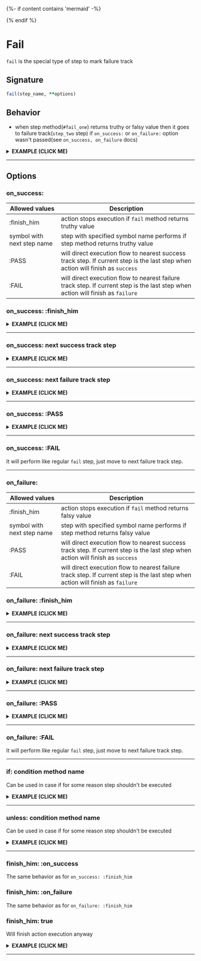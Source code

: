 {%- if content contains 'mermaid' -%}
<script src="https://cdnjs.cloudflare.com/ajax/libs/mermaid/8.0.0/mermaid.min.js"></script>
<script>
const config = {
    startOnLoad:true,
    theme: 'forest',
    flowchart: {
        useMaxWidth:false,
        htmlLabels:true
        }
};
mermaid.initialize(config);
window.mermaid.init(undefined, document.querySelectorAll('.language-mermaid'));
</script>
{% endif %}

# Fail

`fail` is the special type of step to mark failure track

## Signature

```ruby
fail(step_name, **options)
```

## Behavior

 - when step method(`#fail_one`) returns truthy or falsy value then it goes to failure track(`step_two` step) if `on_success:` or `on_failure:` option wasn't passed(see `on_success, on_failure` docs)

<details><summary><b>EXAMPLE (CLICK ME)</b></summary>
<p>

  ```ruby
    require 'decouplio'

    class SomeAction < Decouplio::Action
      logic do
        step :step_one
        fail :fail_one
        fail :fail_two
      end

      def step_one(param_for_step_one:, **)
        param_for_step_one
      end

      def fail_one(**)
        ctx[:action_failed] = true
      end

      def fail_two(**)
        ctx[:fail_two] = 'Failure'
      end
    end

    success_action = SomeAction.call(param_for_step_one: true)
    failure_action = SomeAction.call(param_for_step_one: false)

    success_action # =>
    # Result: success

    # Railway Flow:
    #   step_one

    # Context:
    #   {:param_for_step_one=>true}

    # Errors:
    #   {}


    failure_action # =>
    # Result: failure

    # Railway Flow:
    #   step_one -> fail_one -> fail_two

    # Context:
    #   {:param_for_step_one=>false, :action_failed=>true, :fail_two=>"Failure"}

    # Errors:
    #   {}
  ```

  ```mermaid
    flowchart LR
        1(start)-->2(step_one);
        2(step_one)-->|success track|3(finish_success);
        2(step_one)-->|failure track|4(fail_one);
        4(fail_one)-->|failure track|5(fail_two);
        5(fail_two)-->|failure track|F(finish_failure);
  ```

</p>
</details>

***

## Options

### on_success:
|Allowed values|Description|
|-|-|
|:finish_him|action stops execution if `fail` method returns truthy value|
|symbol with next step name|step with specified symbol name performs if step method returns truthy value|
|:PASS|will direct execution flow to nearest success track step. If current step is the last step when action will finish as `success`|
|:FAIL|will direct execution flow to nearest failure track step. If current step is the last step when action will finish as `failure`|

### on_success: :finish_him

<details><summary><b>EXAMPLE (CLICK ME)</b></summary>
<p>

  ```ruby
    require 'decouplio'

    class SomeActionOnSuccessFinishHim < Decouplio::Action
      logic do
        step :step_one
        fail :fail_one, on_success: :finish_him
        fail :fail_two
      end

      def step_one(param_for_step_one:, **)
        param_for_step_one
      end

      def fail_one(fail_one_param:, **)
        ctx[:action_failed] = fail_one_param
      end

      def fail_two(**)
        ctx[:fail_two] = 'Failure'
      end
    end

    success_action = SomeActionOnSuccessFinishHim.call(
      param_for_step_one: true
    )
    fail_step_success = SomeActionOnSuccessFinishHim.call(
      param_for_step_one: false,
      fail_one_param: true
    )
    fail_step_failure = SomeActionOnSuccessFinishHim.call(
      param_for_step_one: false,
      fail_one_param: false
    )

    success_action # =>
    # Result: success

    # Railway Flow:
    #   step_one

    # Context:
    #   {:param_for_step_one=>true}

    # Errors:
    #   {}

    fail_step_success # =>
    # Result: failure

    # Railway Flow:
    #   step_one -> fail_one

    # Context:
    #   {:param_for_step_one=>false, :fail_one_param=>true, :action_failed=>true}

    # Errors:
    #   {}

    fail_step_failure  # =>
    # Result: failure

    # Railway Flow:
    #   step_one -> fail_one -> fail_two

    # Context:
    #   {:param_for_step_one=>false, :fail_one_param=>false, :action_failed=>false, :fail_two=>"Failure"}

    # Errors:
    #   {}
  ```

  ```mermaid
  flowchart LR
      1(start)-->2(step_one);
      2(step_one)-->|success track|3(finish_success);
      2(step_one)-->|failure track|4(fail_one success);
      2(step_one)-->|failure track|7(fail_one failure);
      4(fail_one success)-->|failure track|5(finish_failure);
      7(fail_one failure)-->|failure track|6(fail_two);
      6(fail_two)-->|failure track|5(finish_failure);
  ```
</p>
</details>

***

### on_success: next success track step

<details><summary><b>EXAMPLE (CLICK ME)</b></summary>
<p>

  ```ruby
    require 'decouplio'

    class SomeActionOnSuccessToSuccessTrack < Decouplio::Action
      logic do
        step :step_one
        fail :fail_one, on_success: :step_two
        step :step_two
        fail :fail_two
      end

      def step_one(param_for_step_one:, **)
        param_for_step_one
      end

      def fail_one(fail_one_param:, **)
        ctx[:action_failed] = fail_one_param
      end

      def step_two(**)
        ctx[:step_two] = 'Success'
      end

      def fail_two(**)
        ctx[:fail_two] = 'Failure'
      end
    end

    success_action = SomeActionOnSuccessToSuccessTrack.call(
      param_for_step_one: true
    )
    fail_step_success = SomeActionOnSuccessToSuccessTrack.call(
      param_for_step_one: false,
      fail_one_param: true
    )
    fail_step_failure = SomeActionOnSuccessToSuccessTrack.call(
      param_for_step_one: false,
      fail_one_param: false
    )

    success_action # =>
    # Result: success

    # Railway Flow:
    #   step_one -> step_two

    # Context:
    #   {:param_for_step_one=>true, :step_two=>"Success"}

    # Errors:
    #   {}

    fail_step_success # =>
    # Result: success

    # Railway Flow:
    #   step_one -> fail_one -> step_two

    # Context:
    #   {:param_for_step_one=>false, :fail_one_param=>true, :action_failed=>true, :step_two=>"Success"}

    # Errors:
    #   {}

    fail_step_failure  # =>
    # Result: failure

    # Railway Flow:
    #   step_one -> fail_one -> fail_two

    # Context:
    #   {:param_for_step_one=>false, :fail_one_param=>false, :action_failed=>false, :fail_two=>"Failure"}

    # Errors:
    #   {}
  ```

  ```mermaid
  flowchart LR
      1(start)-->2(step_one);
      2(step_one)-->|success track|3(step_two);
      3(step_two)-->|success track|4(finish_success);
      2(step_one)-->|failure track|5(fail_one success);
      2(step_one)-->|failure track|6(fail_one failure);
      5(fail_one success)-->|success track|3(step_two);
      6(fail_one failure)-->|failure track|7(fail_two);
      7(fail_two)-->|failure track|8(finish_failure);
  ```

</p>
</details>

***

### on_success: next failure track step

<details><summary><b>EXAMPLE (CLICK ME)</b></summary>
<p>

  ```ruby
    require 'decouplio'

    class SomeActionOnSuccessToFailureTrack < Decouplio::Action
      logic do
        step :step_one
        fail :fail_one, on_success: :fail_three
        step :step_two
        fail :fail_two
        fail :fail_three
      end

      def step_one(param_for_step_one:, **)
        param_for_step_one
      end

      def fail_one(fail_one_param:, **)
        ctx[:action_failed] = fail_one_param
      end

      def step_two(**)
        ctx[:step_two] = 'Success'
      end

      def fail_two(**)
        ctx[:fail_two] = 'Failure'
      end

      def fail_three(**)
        ctx[:fail_three] = 'Failure'
      end
    end

    success_action = SomeActionOnSuccessToFailureTrack.call(
      param_for_step_one: true
    )
    fail_step_success = SomeActionOnSuccessToFailureTrack.call(
      param_for_step_one: false,
      fail_one_param: true
    )
    fail_step_failure = SomeActionOnSuccessToFailureTrack.call(
      param_for_step_one: false,
      fail_one_param: false
    )

    success_action # =>
    # Result: success

    # Railway Flow:
    #   step_one -> step_two

    # Context:
    #   {:param_for_step_one=>true, :step_two=>"Success"}

    # Errors:
    #   {}


    fail_step_success # =>
    # Result: failure

    # Railway Flow:
    #   step_one -> fail_one -> fail_three

    # Context:
    #   {:param_for_step_one=>false, :fail_one_param=>true, :action_failed=>true, :fail_three=>"Failure"}

    # Errors:
    #   {}


    fail_step_failure  # =>
    # Result: failure

    # Railway Flow:
    #   step_one -> fail_one -> fail_two -> fail_three

    # Context:
    #   {:param_for_step_one=>false, :fail_one_param=>false, :action_failed=>false, :fail_two=>"Failure", :fail_three=>"Failure"}

    # Errors:
    #   {}
  ```

  ```mermaid
  flowchart LR
      1(start)-->2(step_one);
      2(step_one)-->|success track|3(step_two);
      3(step_two)-->|success track|4(finish success);
      2(step_one)-->|failure track|5(fail_one success);
      5(fail_one success)-->|failure track|6(fail_three);
      6(fail_three)-->|failure track|7(finish failure);
      2(step_one)-->|failure track|8(fail_one failure);
      8(fail_one failure)-->|failure track|9(fail_two);
      9(fail_two)-->|failure track|6(fail_three);
  ```

</p>
</details>

***

### on_success: :PASS
<details><summary><b>EXAMPLE (CLICK ME)</b></summary>
<p>

  ```ruby
    require 'decouplio'
    class SomeActionOnSuccessPass < Decouplio::Action
      logic do
        step :step_one
        fail :fail_one, on_success: :PASS
      end

      def step_one(**)
        ctx[:step_one] = false
      end

      def fail_one(fail_one_param:, **)
        ctx[:fail_one] = fail_one_param
      end
    end

    fail_step_success = SomeActionOnSuccessPass.call(fail_one_param: true)
    fail_step_failure = SomeActionOnSuccessPass.call(fail_one_param: false)

    fail_step_success # =>
    # Result: success

    # Railway Flow:
    #   step_one -> fail_one

    # Context:
    #   :fail_one_param => true
    #   :step_one => false
    #   :fail_one => true

    # Errors:
    #   {}

    fail_step_failure # =>
    # Result: failure

    # Railway Flow:
    #   step_one -> fail_one

    # Context:
    #   :fail_one_param => false
    #   :step_one => false
    #   :fail_one => false

    # Errors:
    #   {}
  ```

  ```mermaid
  flowchart LR
      1(start)-->2(step_one);
      2(step_one)-->|failure track|3(fail_one);
      3(fail_one)-->|on_success: :PASS|5(finish_success);
      3(fail_one)-->|failure track|4(finish_failure);
  ```
</p>
</details>

***

### on_success: :FAIL
It will perform like regular `fail` step, just move to next failure track step.

***

### on_failure:
|Allowed values|Description|
|-|-|
|:finish_him|action stops execution if `fail` method returns falsy value|
|symbol with next step name|step with specified symbol name performs if step method returns falsy value|
|:PASS|will direct execution flow to nearest success track step. If current step is the last step when action will finish as `success`|
|:FAIL|will direct execution flow to nearest failure track step. If current step is the last step when action will finish as `failure`|

### on_failure: :finish_him

<details><summary><b>EXAMPLE (CLICK ME)</b></summary>
<p>

  ```ruby
    require 'decouplio'

    class SomeActionOnFailureFinishHim < Decouplio::Action
      logic do
        step :step_one
        fail :fail_one, on_failure: :finish_him
        step :step_two
        fail :fail_two
      end

      def step_one(param_for_step_one:, **)
        param_for_step_one
      end

      def fail_one(fail_one_param:, **)
        ctx[:action_failed] = fail_one_param
      end

      def step_two(**)
        ctx[:step_two] = 'Success'
      end

      def fail_two(**)
        ctx[:fail_two] = 'Failure'
      end
    end

    success_action = SomeActionOnFailureFinishHim.call(
      param_for_step_one: true
    )
    fail_step_success = SomeActionOnFailureFinishHim.call(
      param_for_step_one: false,
      fail_one_param: true
    )
    fail_step_failure = SomeActionOnFailureFinishHim.call(
      param_for_step_one: false,
      fail_one_param: false
    )

    success_action # =>
    # Result: success

    # Railway Flow:
    #   step_one -> step_two

    # Context:
    #   {:param_for_step_one=>true, :step_two=>"Success"}

    # Errors:
    #   {}


    fail_step_success # =>
    # Result: failure

    # Railway Flow:
    #   step_one -> fail_one -> fail_two

    # Context:
    #   {:param_for_step_one=>false, :fail_one_param=>true, :action_failed=>true, :fail_two=>"Failure"}

    # Errors:
    #   {}


    fail_step_failure  # =>
    # Result: failure

    # Railway Flow:
    #   step_one -> fail_one

    # Context:
    #   {:param_for_step_one=>false, :fail_one_param=>false, :action_failed=>false}

    # Errors:
    #   {}
  ```

  ```mermaid
  flowchart LR
      1(start)-->2(step_one);
      2(step_one)-->|success track|3(step_two);
      3(step_two)-->|success track|4(finish_success);
      2(step_one)-->|failure track|5(fail_one success);
      5(fail_one success)-->|failure track|6(fail_two);
      6(fail_two)-->|failure track|7(finish failure);
      2(step_one)-->|failure track|8(fail_one failure);
      8(fail_one failure)-->|failure track|7(finish failure);
  ```
</p>
</details>

***

### on_failure: next success track step

<details><summary><b>EXAMPLE (CLICK ME)</b></summary>
<p>

  ```ruby
    require 'decouplio'

    class SomeActionOnFailureToSuccessTrack < Decouplio::Action
      logic do
        step :step_one
        fail :fail_one, on_failure: :step_two
        step :step_two
        fail :fail_two
      end

      def step_one(param_for_step_one:, **)
        param_for_step_one
      end

      def fail_one(fail_one_param:, **)
        ctx[:action_failed] = fail_one_param
      end

      def step_two(**)
        ctx[:step_two] = 'Success'
      end

      def fail_two(**)
        ctx[:fail_two] = 'Failure'
      end
    end

    success_action = SomeActionOnFailureToSuccessTrack.call(
      param_for_step_one: true
    )
    fail_step_success = SomeActionOnFailureToSuccessTrack.call(
      param_for_step_one: false,
      fail_one_param: true
    )
    fail_step_failure = SomeActionOnFailureToSuccessTrack.call(
      param_for_step_one: false,
      fail_one_param: false
    )

    success_action # =>
    # Result: success

    # Railway Flow:
    #   step_one -> step_two

    # Context:
    #   {:param_for_step_one=>true, :step_two=>"Success"}

    # Errors:
    #   {}

    fail_step_success # =>
    # Result: failure

    # Railway Flow:
    #   step_one -> fail_one -> fail_two

    # Context:
    #   {:param_for_step_one=>false, :fail_one_param=>true, :action_failed=>true, :fail_two=>"Failure"}

    # Errors:
    #   {}


    fail_step_failure  # =>
    # Result: success

    # Railway Flow:
    #   step_one -> fail_one -> step_two

    # Context:
    #   {:param_for_step_one=>false, :fail_one_param=>false, :action_failed=>false, :step_two=>"Success"}

    # Errors:
    #   {}
  ```

  ```mermaid
  flowchart LR
      1(start)-->2(step_one);
      2(step_one)-->|success track|3(finish success);
      2(step_one)-->|failure track|4(fail_one success);
      4(fail_one success)-->|failure track|5(fail_two);
      3(step_two)-->|success track|4(step_three);
      4(step_three)-->|success track|5(finish_success);
      2(step_one)-->|failure track|4(step_three);
  ```
</p>
</details>

***

### on_failure: next failure track step

<details><summary><b>EXAMPLE (CLICK ME)</b></summary>
<p>

  ```ruby
    require 'decouplio'

    class SomeActionOnFailureToFailureTrack < Decouplio::Action
      logic do
        step :step_one
        fail :fail_one, on_failure: :fail_three
        step :step_two
        fail :fail_two
        fail :fail_three
      end

      def step_one(param_for_step_one:, **)
        param_for_step_one
      end

      def fail_one(fail_one_param:, **)
        ctx[:action_failed] = fail_one_param
      end

      def step_two(**)
        ctx[:step_two] = 'Success'
      end

      def fail_two(**)
        ctx[:fail_two] = 'Failure'
      end

      def fail_three(**)
        ctx[:fail_three] = 'Failure'
      end
    end

    success_action = SomeActionOnFailureToFailureTrack.call(
      param_for_step_one: true
    )
    fail_step_success = SomeActionOnFailureToFailureTrack.call(
      param_for_step_one: false,
      fail_one_param: true
    )
    fail_step_failure = SomeActionOnFailureToFailureTrack.call(
      param_for_step_one: false,
      fail_one_param: false
    )

    success_action # =>
    # Result: success

    # Railway Flow:
    #   step_one -> step_two

    # Context:
    #   {:param_for_step_one=>true, :step_two=>"Success"}

    # Errors:
    #   {}
    fail_step_success # =>
    # Result: failure

    # Railway Flow:
    #   step_one -> fail_one -> fail_two -> fail_three

    # Context:
    #   {:param_for_step_one=>false, :fail_one_param=>true, :action_failed=>true, :fail_two=>"Failure", :fail_three=>"Failure"}

    # Errors:
    #   {}
    fail_step_failure  # =>
    # Result: failure

    # Railway Flow:
    #   step_one -> fail_one -> fail_three

    # Context:
    #   {:param_for_step_one=>false, :fail_one_param=>false, :action_failed=>false, :fail_three=>"Failure"}

    # Errors:
    #   {}
  ```

  ```mermaid
  flowchart LR
      1(start)-->2(step_one);
      2(step_one)-->|success track|3(step_two);
      3(step_two)-->|success track|4(finish_success);
      2(step_one)-->|failure track|5(fail_one success);
      5(fail_one success)-->|failure track|6(fail_two);
      6(fail_two)-->|failure track|7(fail_three);
      7(fail_three)-->|failure track|8(finish failure);
      2(step_one)-->|failure track|9(fail_one failure);
      9(fail_one failure)-->|failure track|7(fail_three);
  ```
</p>
</details>

***

### on_failure: :PASS

<details><summary><b>EXAMPLE (CLICK ME)</b></summary>
<p>

  ```ruby
    require 'decouplio'
  class SomeActionOnFailurePass < Decouplio::Action
    logic do
      step :step_one
      fail :fail_one, on_failure: :PASS
    end

    def step_one(**)
      false
    end

    def fail_one(fail_one_param:, **)
      ctx[:fail_one] = fail_one_param
    end
  end

  fail_step_success = SomeActionOnFailurePass.call(fail_one_param: true)
  fail_step_failure = SomeActionOnFailurePass.call(fail_one_param: false)

  fail_step_success # =>
  # Result: failure

  # Railway Flow:
  #   step_one -> fail_one

  # Context:
  #   :fail_one_param => true
  #   :fail_one => true

  # Errors:
  #   {}

  fail_step_failure # =>
  # Result: success

  # Railway Flow:
  #   step_one -> fail_one

  # Context:
  #   :fail_one_param => false
  #   :fail_one => false

  # Errors:
  #   {}
  ```

  ```mermaid
  flowchart LR
      1(start)-->2(step_one);
      2(step_one)-->|failure track|3(fail_one);
      3(fail_one)-->|failure track|4(finish_failure);
      3(fail_one)-->|on_failure: :PASS|5(finish_success);
  ```
</p>
</details>

***

### on_failure: :FAIL
It will perform like regular `fail` step, just move to next failure track step.

***

### if: condition method name
Can be used in case if for some reason step shouldn't be executed

<details><summary><b>EXAMPLE (CLICK ME)</b></summary>
<p>

  ```ruby
    require 'decouplio'

    class SomeActionOnIfCondition < Decouplio::Action
      logic do
        step :step_one
        fail :fail_one
        step :step_two
        fail :fail_two, if: :some_condition?
        fail :fail_three
      end

      def step_one(param_for_step_one:, **)
        param_for_step_one
      end

      def fail_one(**)
        ctx[:action_failed] = true
      end

      def step_two(**)
        ctx[:step_two] = 'Success'
      end

      def fail_two(**)
        ctx[:fail_two] = 'Failure'
      end

      def fail_three(**)
        ctx[:fail_three] = 'Failure'
      end

      def some_condition?(if_condition_param:, **)
        if_condition_param
      end
    end

    success_action = SomeActionOnIfCondition.call(
      param_for_step_one: true
    )
    fail_condition_positive = SomeActionOnIfCondition.call(
      param_for_step_one: false,
      if_condition_param: true
    )
    fail_condition_negative = SomeActionOnIfCondition.call(
      param_for_step_one: false,
      if_condition_param: false
    )

    success_action # =>
    # Result: success

    # Railway Flow:
    #   step_one -> step_two

    # Context:
    #   {:param_for_step_one=>true, :step_two=>"Success"}

    # Errors:
    #   {}

    fail_condition_positive # =>
    # Result: failure

    # Railway Flow:
    #   step_one -> fail_one -> fail_two -> fail_three

    # Context:
    #   {:param_for_step_one=>false, :if_condition_param=>true, :action_failed=>true, :fail_two=>"Failure", :fail_three=>"Failure"}

    # Errors:
    #   {}

    fail_condition_negative  # =>
    # Result: failure

    # Railway Flow:
    #   step_one -> fail_one -> fail_three

    # Context:
    #   {:param_for_step_one=>false, :if_condition_param=>false, :action_failed=>true, :fail_three=>"Failure"}

    # Errors:
    #   {}
  ```

  ```mermaid
  flowchart LR
      1(start)-->2(step_one);
      2(step_one)-->|success tack|3(step_two);
      3(step_two)-->|success track|4(finish_success);
      2(step_one)-->|failure track|5(fail_one);
      5(fail_one)-->|condition positive|6(fail_two);
      6(fail_two)-->|failure track|7(fail_three);
      5(fail_one)-->|condition negative|7(fail_three);
      7(fail_three)-->|failure track|8(finish failure);
  ```
</p>
</details>

***

### unless: condition method name
Can be used in case if for some reason step shouldn't be executed

<details><summary><b>EXAMPLE (CLICK ME)</b></summary>
<p>

  ```ruby
    require 'decouplio'

    class SomeActionOnUnlessCondition < Decouplio::Action
      logic do
        step :step_one
        fail :fail_one
        step :step_two
        fail :fail_two, unless: :some_condition?
        fail :fail_three
      end

      def step_one(param_for_step_one:, **)
        param_for_step_one
      end

      def fail_one(**)
        ctx[:action_failed] = true
      end

      def step_two(**)
        ctx[:step_two] = 'Success'
      end

      def fail_two(**)
        ctx[:fail_two] = 'Failure'
      end

      def fail_three(**)
        ctx[:fail_three] = 'Failure'
      end

      def some_condition?(if_condition_param:, **)
        if_condition_param
      end
    end

    success_action = SomeActionOnUnlessCondition.call(
      param_for_step_one: true
    )
    fail_condition_positive = SomeActionOnUnlessCondition.call(
      param_for_step_one: false,
      if_condition_param: false
    )
    fail_condition_negative = SomeActionOnUnlessCondition.call(
      param_for_step_one: false,
      if_condition_param: true
    )

    success_action # =>
    # Result: success

    # Railway Flow:
    #   step_one -> step_two

    # Context:
    #   {:param_for_step_one=>true, :step_two=>"Success"}

    # Errors:
    #   {}

    fail_condition_positive # =>
    # Result: failure

    # Railway Flow:
    #   step_one -> fail_one -> fail_two -> fail_three

    # Context:
    #   {:param_for_step_one=>false, :if_condition_param=>false, :action_failed=>true, :fail_two=>"Failure", :fail_three=>"Failure"}

    # Errors:
    #   {}

    fail_condition_negative  # =>
    # Result: failure

    # Railway Flow:
    #   step_one -> fail_one -> fail_three

    # Context:
    #   {:param_for_step_one=>false, :if_condition_param=>true, :action_failed=>true, :fail_three=>"Failure"}

    # Errors:
    #   {}
  ```


  ```mermaid
  flowchart LR
      1(start)-->2(step_one);
      2(step_one)-->|success tack|3(step_two);
      3(step_two)-->|success track|4(finish_success);
      2(step_one)-->|failure track|5(fail_one);
      5(fail_one)-->|condition positive|6(fail_two);
      6(fail_two)-->|failure track|7(fail_three);
      5(fail_one)-->|condition negative|7(fail_three);
      7(fail_three)-->|failure track|8(finish failure);
  ```
</p>
</details>

***

### finish_him: :on_success
The same behavior as for `on_success: :finish_him`

### finish_him: :on_failure
The same behavior as for `on_failure: :finish_him`

### finish_him: true
Will finish action execution anyway

<details><summary><b>EXAMPLE (CLICK ME)</b></summary>
<p>

  ```ruby
    require 'decouplio'

    class SomeActionFinishHimTrue < Decouplio::Action
      logic do
        step :step_one
        fail :fail_one, finish_him: true
        step :step_two
        fail :fail_two
      end

      def step_one(param_for_step_one:, **)
        param_for_step_one
      end

      def fail_one(fail_one_param:, **)
        ctx[:action_failed] = fail_one_param
      end

      def step_two(**)
        ctx[:step_two] = 'Success'
      end

      def fail_two(**)
        ctx[:fail_two] = 'Failure'
      end
    end

    success_action = SomeActionFinishHimTrue.call(
      param_for_step_one: true
    )
    fail_step_success = SomeActionFinishHimTrue.call(
      param_for_step_one: false,
      fail_one_param: true
    )
    fail_step_failure = SomeActionFinishHimTrue.call(
      param_for_step_one: false,
      fail_one_param: false
    )

    success_action # =>
    # Result: success

    # Railway Flow:
    #   step_one -> step_two

    # Context:
    #   {:param_for_step_one=>true, :step_two=>"Success"}

    # Errors:
    #   {}

    fail_step_success # =>
    # Result: failure

    # Railway Flow:
    #   step_one -> fail_one

    # Context:
    #   {:param_for_step_one=>false, :fail_one_param=>true, :action_failed=>true}

    # Errors:
    #   {}

    fail_step_failure  # =>
    # Result: failure

    # Railway Flow:
    #   step_one -> fail_one

    # Context:
    #   {:param_for_step_one=>false, :fail_one_param=>false, :action_failed=>false}

    # Errors:
    #   {}
  ```


  ```mermaid
  flowchart LR
      1(start)-->2(step_one);
      2(step_one)-->|success tack|3(step_two);
      3(step_two)-->|success track|4(finish_success);
      2(step_one)-->|failure track|5(fail_one success);
      5(fail_one success)-->|failure track|6(finish failure);
      2(step_one)-->|failure track|7(fail_one failure);
      7(fail_one failure)-->|failure track|6(finish failure);
  ```
</p>
</details>

***
